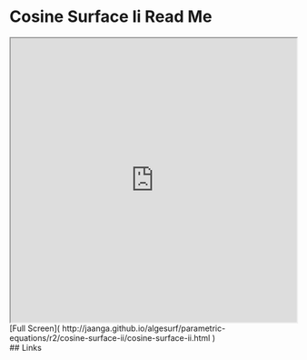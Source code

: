 Cosine Surface Ii Read Me
===

<iframe src='http://jaanga.github.io/algesurf/parametric-equations/r2/cosine-surface-ii/cosine-surface-ii.html' width=100% height=500px >
There is an `iframe` here. It is not visible when viewed on github.com/algesurf. To view, please see 'Project Links' below.
</iframe>
[Full Screen]( http://jaanga.github.io/algesurf/parametric-equations/r2/cosine-surface-ii/cosine-surface-ii.html )
<br>
## Links 
<http://www.3d-meier.de/tut3/Seite186.html>  
